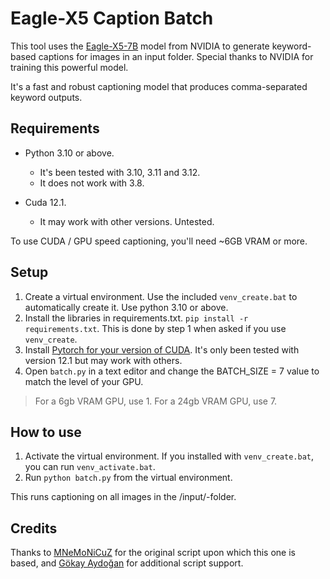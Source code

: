 # Eagle-X5 Caption Batch
This tool uses the [Eagle-X5-7B](https://huggingface.co/NVEagle/Eagle-X5-7B) model from NVIDIA to generate keyword-based captions for images in an input folder. Special thanks to NVIDIA for training this powerful model.

It's a fast and robust captioning model that produces comma-separated keyword outputs.

## Requirements
* Python 3.10 or above.
  * It's been tested with 3.10, 3.11 and 3.12.
  * It does not work with 3.8.

* Cuda 12.1.
  * It may work with other versions. Untested.
 
To use CUDA / GPU speed captioning, you'll need ~6GB VRAM or more.

## Setup
1. Create a virtual environment. Use the included `venv_create.bat` to automatically create it. Use python 3.10 or above.
2. Install the libraries in requirements.txt. `pip install -r requirements.txt`. This is done by step 1 when asked if you use `venv_create`.
3. Install [Pytorch for your version of CUDA](https://pytorch.org/). It's only been tested with version 12.1 but may work with others.
4. Open `batch.py` in a text editor and change the BATCH_SIZE = 7 value to match the level of your GPU.

>   For a 6gb VRAM GPU, use 1.
>   For a 24gb VRAM GPU, use 7.

## How to use
1. Activate the virtual environment. If you installed with `venv_create.bat`, you can run `venv_activate.bat`.
2. Run `python batch.py` from the virtual environment.

This runs captioning on all images in the /input/-folder.

## Credits
Thanks to [MNeMoNiCuZ](https://github.com/MNeMoNiCuZ) for the original script upon which this one is based, and [Gökay Aydoğan](https://huggingface.co/gokaygokay) for additional script support.